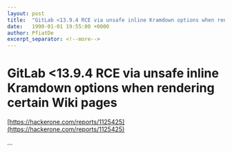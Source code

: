 ```yaml
---
layout: post
title:  "GitLab <13.9.4 RCE via unsafe inline Kramdown options when rendering certain Wiki pages"
date:   1990-01-01 19:55:00 +0000
author: PfiatDe
excerpt_separator: <!--more-->
---
```


# GitLab <13.9.4 RCE via unsafe inline Kramdown options when rendering certain Wiki pages

[https://hackerone.com/reports/1125425](https://hackerone.com/reports/1125425)

...
<!--more-->

